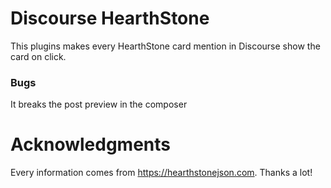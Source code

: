 # Discourse HearthStone

This plugins makes every HearthStone card mention in Discourse show the card on click.

### Bugs

It breaks the post preview in the composer

# Acknowledgments

Every information comes from https://hearthstonejson.com. Thanks a lot!
